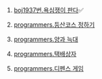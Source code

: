 1. [boj1937번.욕심쟁이 판다](https://www.acmicpc.net/problem/1937)✅

2. [programmers.등산코스 정하기](https://school.programmers.co.kr/learn/courses/30/lessons/118669)

3. [programmers.양과 늑대](https://school.programmers.co.kr/learn/courses/30/lessons/92343)

4. [programmers.택배상자](https://school.programmers.co.kr/learn/courses/30/lessons/131704)

5. [programmers.디펜스 게임](https://school.programmers.co.kr/learn/courses/30/lessons/142085)